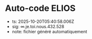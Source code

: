 # Auto-code ELIOS
- ts: 2025-10-20T05:40:58.006Z
- sig: ∞.je.toi.nous.432.528
- note: fichier généré automatiquement
